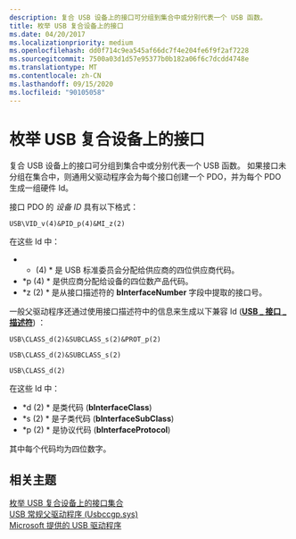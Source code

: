 ```yaml
---
description: 复合 USB 设备上的接口可分组到集合中或分别代表一个 USB 函数。
title: 枚举 USB 复合设备上的接口
ms.date: 04/20/2017
ms.localizationpriority: medium
ms.openlocfilehash: dd0f714c9ea545af66dc7f4e204fe6f9f2af7228
ms.sourcegitcommit: 7500a03d1d57e95377b0b182a06f6c7dcdd4748e
ms.translationtype: MT
ms.contentlocale: zh-CN
ms.lasthandoff: 09/15/2020
ms.locfileid: "90105058"
---
```

# <a name="enumeration-of-interfaces-on-usb-composite-devices"></a>枚举 USB 复合设备上的接口


复合 USB 设备上的接口可分组到集合中或分别代表一个 USB 函数。 如果接口未分组在集合中，则通用父驱动程序会为每个接口创建一个 PDO，并为每个 PDO 生成一组硬件 Id。

接口 PDO 的 *设备 ID* 具有以下格式：

`USB\VID_v(4)&PID_p(4)&MI_z(2)`

在这些 Id 中：

-   * (4) * 是 USB 标准委员会分配给供应商的四位供应商代码。
-   *p (4) * 是供应商分配给设备的四位数产品代码。
-   *z (2) * 是从接口描述符的 **bInterfaceNumber** 字段中提取的接口号。

一般父驱动程序还通过使用接口描述符中的信息来生成以下兼容 Id ([**USB \_ 接口 \_ 描述符**](/windows-hardware/drivers/ddi/usbspec/ns-usbspec-_usb_interface_descriptor)) ：

`USB\CLASS_d(2)&SUBCLASS_s(2)&PROT_p(2)`

`USB\CLASS_d(2)&SUBCLASS_s(2)`

`USB\CLASS_d(2)`

在这些 Id 中：

-   *d (2) * 是类代码 (**bInterfaceClass**) 
-   *s (2) * 是子类代码 (**bInterfaceSubClass**) 
-   *p (2) * 是协议代码 (**bInterfaceProtocol**) 

其中每个代码均为四位数字。

## <a name="related-topics"></a>相关主题
[枚举 USB 复合设备上的接口集合](support-for-interface-collections.md)  
[USB 常规父驱动程序 (Usbccgp.sys)](usb-common-class-generic-parent-driver.md)  
[Microsoft 提供的 USB 驱动程序](system-supplied-usb-drivers.md)